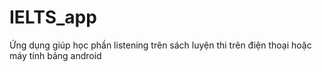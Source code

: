 # IELTS_app
Ứng dụng giúp học phần listening trên sách luyện thi trên điện thoại hoặc máy tính bảng android
